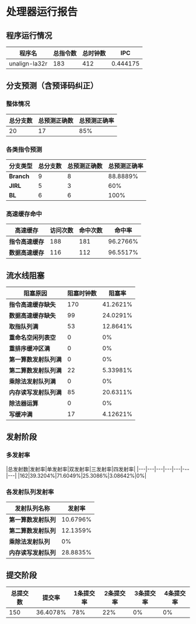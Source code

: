 # 处理器运行报告
## 程序运行情况
|程序名|总指令数|总时钟数|IPC|
|---|---|---|---|
|unalign-la32r|183|412|0.444175|

## 分支预测（含预译码纠正）
### 整体情况
|总分支数|总预测正确数|总预测正确率|
|---|---|---|
|20|17|85%|

### 各类指令预测
|分支类型|总分支数|总预测正确数|总预测正确率|
|---|---|---|---|
|**Branch**| 9 | 8 | 88.8889%|
|**JIRL**| 5 | 3 | 60%|
|**BL**| 6 | 6 | 100%|

### 高速缓存命中
|高速缓存|访问次数|命中次数|命中率|
|---|---|---|---|
|**指令高速缓存**| 188 | 181 | 96.2766%|
|**数据高速缓存**| 116 | 112 | 96.5517%|
## 流水线阻塞
|阻塞原因|阻塞时钟数|阻塞率|
|---|---|---|
|**指令高速缓存缺失**| 170 | 41.2621%|
|**数据高速缓存缺失**| 99 | 24.0291%|
|**取指队列满**| 53 | 12.8641%|
|**重命名空闲列表空**|0 | 0%|
|**重排序缓冲区满**|0 | 0%|
|**第一算数发射队列满**|0 | 0%|
|**第二算数发射队列满**|22 | 5.33981%|
|**乘除法发射队列满**|0 | 0%|
|**内存读写发射队列满**|85 | 20.6311%|
|**除法器运算**|0 | 0%|
|**写缓冲满**|17 | 4.12621%|

## 发射阶段
### 多发射率
|总发射数|发射率|单发射率|双发射率|三发射率|四发射率|
|---|---|---|---|---|---|---|
|162|39.3204%|71.6049%|25.3086%|3.08642%|0%|

### 各发射队列发射率
|发射队列名称|发射率|
|---|---|
|**第一算数发射队列**|10.6796%|
|**第二算数发射队列**|12.1359%|
|**乘除法发射队列**|0%|
|**内存读写发射队列**|28.8835%|

## 提交阶段
|总提交数|提交率|1条提交率|2条提交率|3条提交率|4条提交率|
|---|---|---|---|---|---|
|150|36.4078%|78%|22%|0%|0%|
